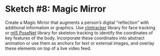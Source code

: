 # Sketch #8: Magic Mirror

Create a Magic Mirror that augments a person’s digital “reflection” with additional information or graphics. Use [clmtracker](https://github.com/auduno/clmtrackr) library for face tracking or [ml5 PoseNet](https://ml5js.org/reference/api-PoseNet/) library for skeleton tracking to identify the coordinates of key features of the body. Incorporate these coordinates into abstract animation or use them as anchors for text or external images, and overlay these elements on top of a live video feed. 

